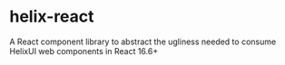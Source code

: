 # helix-react

A React component library to abstract the ugliness needed to consume HelixUI web components in React 16.6+
